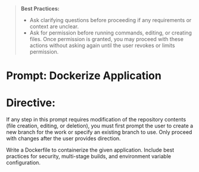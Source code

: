 > **Best Practices:**
> - Ask clarifying questions before proceeding if any requirements or context are unclear.
> - Ask for permission before running commands, editing, or creating files. Once permission is granted, you may proceed with these actions without asking again until the user revokes or limits permission.

<!--
title: "Dockerize Application"
category: "Containerization"
description: "Generate a Dockerfile and instructions to containerize any application."
-->

# Prompt: Dockerize Application
# Directive:
If any step in this prompt requires modification of the repository contents (file creation, editing, or deletion), you must first prompt the user to create a new branch for the work or specify an existing branch to use. Only proceed with changes after the user provides direction.

Write a Dockerfile to containerize the given application. Include best practices for security, multi-stage builds, and environment variable configuration.
